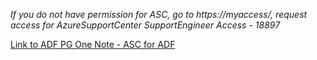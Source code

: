 _If you do not have permission for ASC, go to https://myaccess/, request access for AzureSupportCenter SupportEngineer Access - 18897_

[Link to ADF PG One Note - ASC for ADF](onenote:ADF%20CSS%20TSGs.one#1900028-How%20to%20use%20Azure%20Support%20Center(ASC)%20for%20ADF&section-id={4E79948D-7F74-4966-8F1A-36C7EED91A58}&page-id={4B5BC601-89BB-47AC-80E0-4181BF467F8F}&end&base-path=https://microsoft.sharepoint.com/teams/datamovement2/Shared%20Documents/LiveSite/DM%20CSS%20Handbook)

